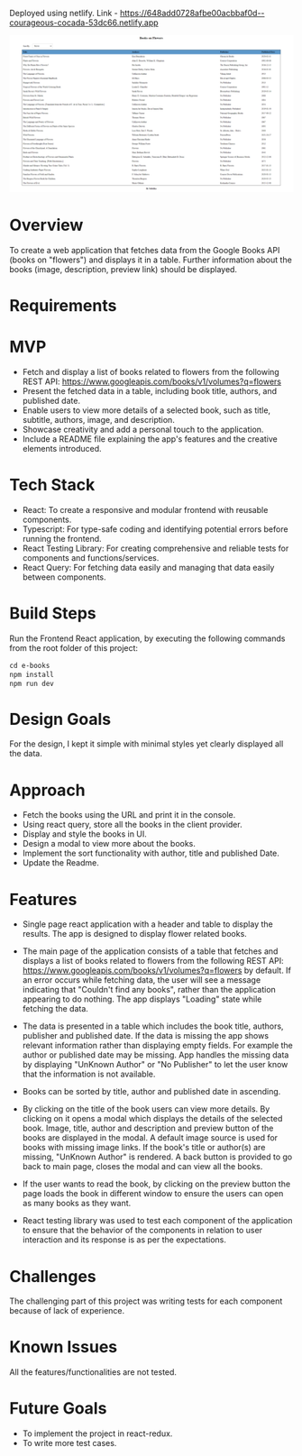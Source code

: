 Deployed using netlify. Link - https://648add0728afbe00acbbaf0d--courageous-cocada-53dc66.netlify.app

![e-books Image](src/assets/e-books-test.png)

# Overview
To create a web application that fetches data from the Google Books API (books on "flowers") and displays it in a table. Further information about the books (image, description, preview link) should be displayed. 

# Requirements
# MVP
* Fetch and display a list of books related to flowers from the following REST API: https://www.googleapis.com/books/v1/volumes?q=flowers
* Present the fetched data in a table, including book title, authors, and published date.
* Enable users to view more details of a selected book, such as title, subtitle, authors, image, and description.
* Showcase creativity and add a personal touch to the application.
* Include a README file explaining the app's features and the creative elements introduced.

# Tech Stack
* React: To create a responsive and modular frontend with reusable components.
* Typescript: For type-safe coding and identifying potential errors before running the frontend.
* React Testing Library: For creating comprehensive and reliable tests for components and functions/services.
* React Query: For fetching data easily and managing that data easily between components.

# Build Steps
Run the Frontend React application, by executing the following commands from the root folder of this project:

```
cd e-books
npm install
npm run dev
```


# Design Goals
For the design, I kept it simple with minimal styles yet clearly displayed all the data. 

# Approach
* Fetch the books using the URL and print it in the console.
* Using react query, store all the books in the client provider.
* Display and style the books in UI.
* Design a modal to view more about the books.
* Implement the sort functionality with author, title and published Date.
* Update the Readme.

# Features
* Single page react application with a header and table to display the results. The app is designed to display flower related books.

* The main page of the application consists of a table that fetches and displays a list of books related to flowers from the following REST API: https://www.googleapis.com/books/v1/volumes?q=flowers by default. If an error occurs while fetching data, the user will see a message indicating that "Couldn't find any books", rather than the application appearing to do nothing. The app displays "Loading" state while fetching the data.

* The data is presented in a table which includes the book title, authors, publisher and published date. If the data is missing the app shows relevant information rather than displaying empty fields. For example the author or published date may be missing. App handles the missing data by displaying "UnKnown Author" or "No Publisher" to let the user know that the information is not available.

* Books can be sorted by title, author and published date in ascending. 

* By clicking on the title of the book users can view more details. By clicking on it opens a modal which displays the details of the selected book. Image, title, author and description and preview button of the books are displayed in the modal. A default image source is used for books with missing image links. If the book's title or author(s) are missing, "UnKnown Author" is rendered. A back button is provided to go back to main page, closes the modal and can view all the books.

* If the user wants to read the book, by clicking on the preview button the page loads the book in different window to ensure the users can open as many books as they want.

* React testing library was used to test each component of the application to ensure that the behavior of the components in relation to user interaction and its response is as per the expectations.


# Challenges

The challenging part of this project was writing tests for each component because of lack of experience.

# Known Issues
All the features/functionalities are not tested.

# Future Goals
* To implement the project in react-redux.
* To write more test cases.

